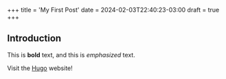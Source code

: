 +++
title = 'My First Post'
date = 2024-02-03T22:40:23-03:00
draft = true
+++
## Introduction

This is **bold** text, and this is *emphasized* text.

Visit the [Hugo](https://gohugo.io) website!